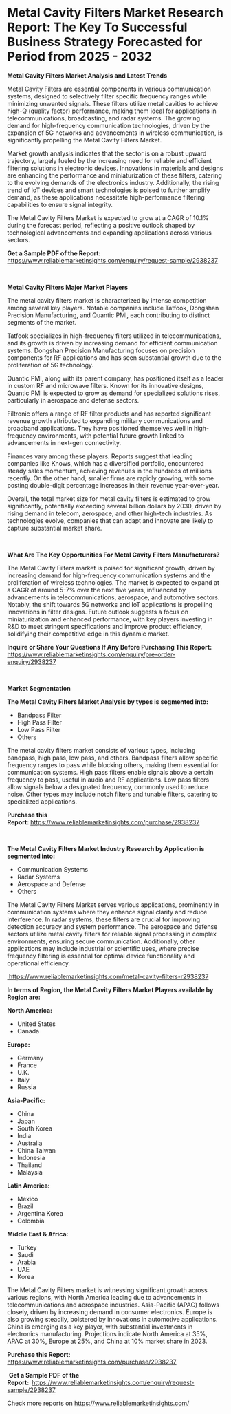 <p><h1>Metal Cavity Filters Market Research Report: The Key To Successful Business Strategy Forecasted for Period from 2025 - 2032</h1></p><p><strong>Metal Cavity Filters Market Analysis and Latest Trends</strong></p>
<p><p>Metal Cavity Filters are essential components in various communication systems, designed to selectively filter specific frequency ranges while minimizing unwanted signals. These filters utilize metal cavities to achieve high-Q (quality factor) performance, making them ideal for applications in telecommunications, broadcasting, and radar systems. The growing demand for high-frequency communication technologies, driven by the expansion of 5G networks and advancements in wireless communication, is significantly propelling the Metal Cavity Filters Market. </p><p>Market growth analysis indicates that the sector is on a robust upward trajectory, largely fueled by the increasing need for reliable and efficient filtering solutions in electronic devices. Innovations in materials and designs are enhancing the performance and miniaturization of these filters, catering to the evolving demands of the electronics industry. Additionally, the rising trend of IoT devices and smart technologies is poised to further amplify demand, as these applications necessitate high-performance filtering capabilities to ensure signal integrity.</p><p>The Metal Cavity Filters Market is expected to grow at a CAGR of 10.1% during the forecast period, reflecting a positive outlook shaped by technological advancements and expanding applications across various sectors.</p></p>
<p><strong>Get a Sample PDF of the Report:&nbsp;</strong> <a href="https://www.reliablemarketinsights.com/enquiry/request-sample/2938237?utm_campaign=2529&utm_medium=2&utm_source=Github&utm_content=ia&utm_term=15032025&utm_id=metal-cavity-filters">https://www.reliablemarketinsights.com/enquiry/request-sample/2938237</a></p>
<p>&nbsp;</p>
<p><strong>Metal Cavity Filters Major Market Players</strong></p>
<p><p>The metal cavity filters market is characterized by intense competition among several key players. Notable companies include Tatfook, Dongshan Precision Manufacturing, and Quantic PMI, each contributing to distinct segments of the market. </p><p>Tatfook specializes in high-frequency filters utilized in telecommunications, and its growth is driven by increasing demand for efficient communication systems. Dongshan Precision Manufacturing focuses on precision components for RF applications and has seen substantial growth due to the proliferation of 5G technology.</p><p>Quantic PMI, along with its parent company, has positioned itself as a leader in custom RF and microwave filters. Known for its innovative designs, Quantic PMI is expected to grow as demand for specialized solutions rises, particularly in aerospace and defense sectors.</p><p>Filtronic offers a range of RF filter products and has reported significant revenue growth attributed to expanding military communications and broadband applications. They have positioned themselves well in high-frequency environments, with potential future growth linked to advancements in next-gen connectivity.</p><p>Finances vary among these players. Reports suggest that leading companies like Knows, which has a diversified portfolio, encountered steady sales momentum, achieving revenues in the hundreds of millions recently. On the other hand, smaller firms are rapidly growing, with some posting double-digit percentage increases in their revenue year-over-year.</p><p>Overall, the total market size for metal cavity filters is estimated to grow significantly, potentially exceeding several billion dollars by 2030, driven by rising demand in telecom, aerospace, and other high-tech industries. As technologies evolve, companies that can adapt and innovate are likely to capture substantial market share.</p></p>
<p>&nbsp;</p>
<p><strong>What Are The Key Opportunities For Metal Cavity Filters Manufacturers?</strong></p>
<p><p>The Metal Cavity Filters market is poised for significant growth, driven by increasing demand for high-frequency communication systems and the proliferation of wireless technologies. The market is expected to expand at a CAGR of around 5-7% over the next five years, influenced by advancements in telecommunications, aerospace, and automotive sectors. Notably, the shift towards 5G networks and IoT applications is propelling innovations in filter designs. Future outlook suggests a focus on miniaturization and enhanced performance, with key players investing in R&D to meet stringent specifications and improve product efficiency, solidifying their competitive edge in this dynamic market.</p></p>
<p><strong>Inquire or Share Your Questions If Any Before Purchasing This Report:</strong> <a href="https://www.reliablemarketinsights.com/enquiry/pre-order-enquiry/2938237?utm_campaign=2529&utm_medium=2&utm_source=Github&utm_content=ia&utm_term=15032025&utm_id=metal-cavity-filters">https://www.reliablemarketinsights.com/enquiry/pre-order-enquiry/2938237</a></p>
<p>&nbsp;</p>
<p><strong>Market Segmentation</strong></p>
<p><strong>The Metal Cavity Filters Market Analysis by types is segmented into:</strong></p>
<p><ul><li>Bandpass Filter</li><li>High Pass Filter</li><li>Low Pass Filter</li><li>Others</li></ul></p>
<p><p>The metal cavity filters market consists of various types, including bandpass, high pass, low pass, and others. Bandpass filters allow specific frequency ranges to pass while blocking others, making them essential for communication systems. High pass filters enable signals above a certain frequency to pass, useful in audio and RF applications. Low pass filters allow signals below a designated frequency, commonly used to reduce noise. Other types may include notch filters and tunable filters, catering to specialized applications.</p></p>
<p><strong>Purchase this Report:&nbsp;</strong><a href="https://www.reliablemarketinsights.com/purchase/2938237?utm_campaign=2529&utm_medium=2&utm_source=Github&utm_content=ia&utm_term=15032025&utm_id=metal-cavity-filters">https://www.reliablemarketinsights.com/purchase/2938237</a></p>
<p>&nbsp;</p>
<p><strong>The Metal Cavity Filters Market Industry Research by Application is segmented into:</strong></p>
<p><ul><li>Communication Systems</li><li>Radar Systems</li><li>Aerospace and Defense</li><li>Others</li></ul></p>
<p><p>The Metal Cavity Filters Market serves various applications, prominently in communication systems where they enhance signal clarity and reduce interference. In radar systems, these filters are crucial for improving detection accuracy and system performance. The aerospace and defense sectors utilize metal cavity filters for reliable signal processing in complex environments, ensuring secure communication. Additionally, other applications may include industrial or scientific uses, where precise frequency filtering is essential for optimal device functionality and operational efficiency.</p></p>
<p><a href="https://www.reliablemarketinsights.com/metal-cavity-filters-r2938237?utm_campaign=2529&utm_medium=2&utm_source=Github&utm_content=ia&utm_term=15032025&utm_id=metal-cavity-filters">&nbsp;https://www.reliablemarketinsights.com/metal-cavity-filters-r2938237</a></p>
<p><strong>In terms of Region, the Metal Cavity Filters Market Players available by Region are:</strong></p>
<p>
    <p> <strong> North America: </strong>
        <ul>
            <li>United States</li>
            <li>Canada</li>
        </ul>
        </p> 
    <p> <strong> Europe: </strong>
        <ul>
            <li>Germany</li>
            <li>France</li>
            <li>U.K.</li>
            <li>Italy</li>
            <li>Russia</li>
        </ul>
        </p> 
    <p> <strong> Asia-Pacific: </strong>
        <ul>
            <li>China</li>
            <li>Japan</li>
            <li>South Korea</li>
            <li>India</li>
            <li>Australia</li>
            <li>China Taiwan</li>
            <li>Indonesia</li>
            <li>Thailand</li>
            <li>Malaysia</li>
        </ul>
        </p> 
    <p> <strong> Latin America: </strong>
        <ul>
            <li>Mexico</li>
            <li>Brazil</li>
            <li>Argentina Korea</li>
            <li>Colombia</li>
        </ul>
        </p> 
    <p> <strong> Middle East & Africa: </strong>
        <ul>
            <li>Turkey</li>
            <li>Saudi</li>
            <li>Arabia</li>
            <li>UAE</li>
            <li>Korea</li>
        </ul>
    </p>
    </p>
<p><p>The Metal Cavity Filters market is witnessing significant growth across various regions, with North America leading due to advancements in telecommunications and aerospace industries. Asia-Pacific (APAC) follows closely, driven by increasing demand in consumer electronics. Europe is also growing steadily, bolstered by innovations in automotive applications. China is emerging as a key player, with substantial investments in electronics manufacturing. Projections indicate North America at 35%, APAC at 30%, Europe at 25%, and China at 10% market share in 2023.</p></p>
<p><strong>Purchase this Report: </strong><a href="https://www.reliablemarketinsights.com/purchase/2938237?utm_campaign=2529&utm_medium=2&utm_source=Github&utm_content=ia&utm_term=15032025&utm_id=metal-cavity-filters">https://www.reliablemarketinsights.com/purchase/2938237</a></p>
<p>&nbsp;<strong>Get a Sample PDF of the Report:&nbsp;&nbsp;</strong><a href="https://www.reliablemarketinsights.com/enquiry/request-sample/2938237?utm_campaign=2529&utm_medium=2&utm_source=Github&utm_content=ia&utm_term=15032025&utm_id=metal-cavity-filters">https://www.reliablemarketinsights.com/enquiry/request-sample/2938237</a></p>
<p><strong></strong></p>
<p>Check more reports on <a href="https://www.reliablemarketinsights.com/?utm_campaign=2529&utm_medium=2&utm_source=Github&utm_content=ia&utm_term=15032025&utm_id=metal-cavity-filters">https://www.reliablemarketinsights.com/</a></p>